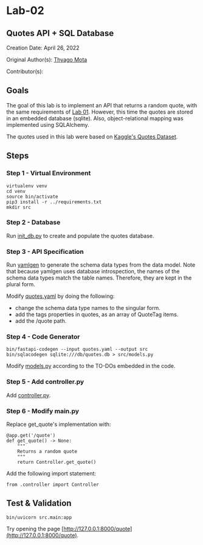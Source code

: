 # Lab-02

## Quotes API + SQL Database

Creation Date: April 26, 2022

Original Author(s): [Thyago Mota](https://github.com/thyagomota)

Contributor(s): 

## Goals

The goal of this lab is to implement an API that returns a random quote, with the same requirements of [Lab 01](../lab-01). However, this time the quotes are stored in an embedded database (sqlite). Also, object-relational mapping was implemented using SQLAlchemy. 

The quotes used in this lab were based on [Kaggle's Quotes Dataset](https://www.kaggle.com/datasets/akmittal/quotes-dataset).

## Steps

### Step 1 - Virtual Environment

```
virtualenv venv
cd venv
source bin/activate
pip3 install -r ../requirements.txt
mkdir src
```

### Step 2 - Database

Run [init_db.py](src/init_db.py) to create and populate the quotes database. 

### Step 3 - API Specification

Run [yamlgen](src/yamlgen.py) to generate the schema data types from the data model. Note that because yamlgen uses database introspection, the names of the schema data types match the table names. Therefore, they are kept in the plural form. 

Modify [quotes.yaml](quotes.yaml) by doing the following: 

* change the schema data type names to the singular form. 
* add the tags properties in quotes, as an array of QuoteTag items. 
* add the /quote path. 

### Step 4 - Code Generator

```
bin/fastapi-codegen --input quotes.yaml --output src
bin/sqlacodegen sqlite:///db/quotes.db > src/models.py
```

Modify [models.py](src/models.py) according to the TO-DOs embedded in the code. 

### Step 5 - Add controller.py

Add [controller.py](src/controller.py).

### Step 6 - Modify main.py

Replace get_quote's implementation with: 

```
@app.get('/quote')
def get_quote() -> None:
    """
    Returns a random quote
    """
    return Controller.get_quote()
```

Add the following import statement: 

```
from .controller import Controller
```

## Test & Validation

```
bin/uvicorn src.main:app
```

Try opening the page [http://127.0.0.1:8000/quote](http://127.0.0.1:8000/quote).

